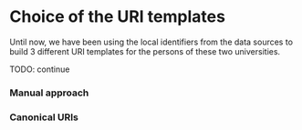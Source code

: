 Choice of the URI templates
===========================

Until now, we have been using the local identifiers from the data sources
to build 3 different URI templates for the persons of these two universities.

TODO: continue


### Manual approach


### Canonical URIs
